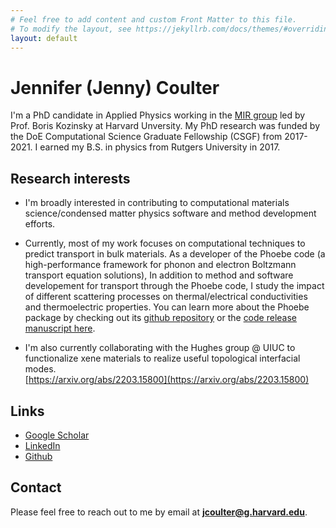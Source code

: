 ```yaml
---
# Feel free to add content and custom Front Matter to this file.
# To modify the layout, see https://jekyllrb.com/docs/themes/#overriding-theme-defaults
layout: default
---
```


# Jennifer (Jenny) Coulter
I'm a PhD candidate in Applied Physics working in the [MIR group](https://mir.g.harvard.edu/) led by Prof. Boris Kozinsky at Harvard Unversity. My PhD research was funded by the DoE Computational Science Graduate Fellowship (CSGF) from 2017-2021. I earned my B.S. in physics from Rutgers University in 2017.

## Research interests
* I'm broadly interested in contributing to computational materials science/condensed matter physics software and method development efforts.
* Currently, most of my work focuses on computational techniques to predict transport in bulk materials.
As a developer of the Phoebe code (a high-performance framework for phonon and electron Boltzmann transport equation solutions),
In addition to method and software developement for transport through the Phoebe code, I study the impact of different scattering processes on thermal/electrical conductivities and thermoelectric properties.
You can learn more about the Phoebe package by checking out its [github repository](https://github.com/mir-group/phoebe) or the [code release manuscript here](https://dx.doi.org/10.1088/2515-7639/ac86f6). 

* I'm also currently collaborating with the Hughes group @ UIUC to functionalize xene materials to realize useful topological interfacial modes.  
[https://arxiv.org/abs/2203.15800](https://arxiv.org/abs/2203.15800)


## Links
* [Google Scholar](https://scholar.google.com/citations?user=4-QTKr4AAAAJ&hl=en&authuser=1)
* [LinkedIn](https://www.linkedin.com/in/jenny-coulter-0945b7105/)
* [Github](https://github.com/jcoulter12)

## Contact
Please feel free to reach out to me by email at **jcoulter@g.harvard.edu**.
